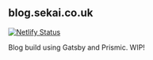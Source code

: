 ## blog.sekai.co.uk

[![Netlify Status](https://api.netlify.com/api/v1/badges/1a35bc60-c308-462b-bef8-2446796a8ce7/deploy-status)](https://app.netlify.com/sites/sekai-blog/deploys)

Blog build using Gatsby and Prismic. WIP!